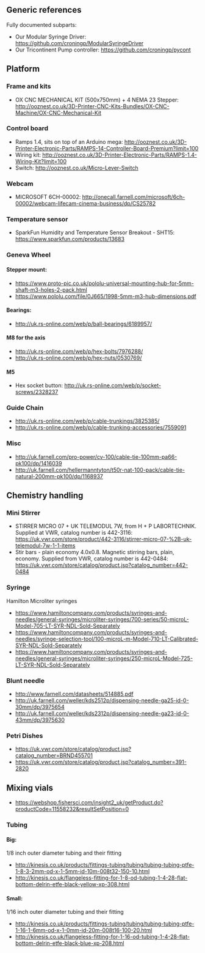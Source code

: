## Generic references

Fully documented subparts:

- Our Modular Syringe Driver: https://github.com/croningp/ModularSyringeDriver
- Our Tricontinent Pump controller: https://github.com/croningp/pycont

## Platform

### Frame and kits

- OX CNC MECHANICAL KIT (500x750mm) + 4 NEMA 23 Stepper: http://ooznest.co.uk/3D-Printer-CNC-Kits-Bundles/OX-CNC-Machine/OX-CNC-Mechanical-Kit

### Control board

- Ramps 1.4, sits on top of an Arduino mega: http://ooznest.co.uk/3D-Printer-Electronic-Parts/RAMPS-14-Controller-Board-Premium?limit=100
- Wiring kit: http://ooznest.co.uk/3D-Printer-Electronic-Parts/RAMPS-1.4-Wiring-Kit?limit=100
- Switch: http://ooznest.co.uk/Micro-Lever-Switch

### Webcam

- MICROSOFT  6CH-00002: http://onecall.farnell.com/microsoft/6ch-00002/webcam-lifecam-cinema-business/dp/CS25782

### Temperature sensor

- SparkFun Humidity and Temperature Sensor Breakout - SHT15: https://www.sparkfun.com/products/13683

### Geneva Wheel

#### Stepper mount:

- https://www.proto-pic.co.uk/pololu-universal-mounting-hub-for-5mm-shaft-m3-holes-2-pack.html
- https://www.pololu.com/file/0J665/1998-5mm-m3-hub-dimensions.pdf

#### Bearings:

- http://uk.rs-online.com/web/p/ball-bearings/6189957/

#### M8 for the axis
- http://uk.rs-online.com/web/p/hex-bolts/7976288/
- http://uk.rs-online.com/web/p/hex-nuts/0530769/

#### M5
- Hex socket button: http://uk.rs-online.com/web/p/socket-screws/2328237

### Guide Chain

- http://uk.rs-online.com/web/p/cable-trunkings/3825385/
- http://uk.rs-online.com/web/p/cable-trunking-accessories/7559091

### Misc

- http://uk.farnell.com/pro-power/cv-100/cable-tie-100mm-pa66-pk100/dp/1416039
- http://uk.farnell.com/hellermanntyton/t50r-nat-100-pack/cable-tie-natural-200mm-pk100/dp/1168937

## Chemistry handling

### Mini Stirrer

- STIRRER MICRO 07 + UK TELEMODUL 7W, from H + P LABORTECHNIK. Supplied at VWR, catalog number is 442-3116: https://uk.vwr.com/store/product/442-3116/stirrer-micro-07-%2B-uk-telemodul-7w-1-1-items
- Stir bars - plain economy 4.0x0.8. Magnetic stirring bars, plain, economy. Supplied from VWR, catalog number is 442-0484: https://uk.vwr.com/store/catalog/product.jsp?catalog_number=442-0484

### Syringe

Hamilton Microliter syringes
- https://www.hamiltoncompany.com/products/syringes-and-needles/general-syringes/microliter-syringes/700-series/50-microL-Model-705-LT-SYR-NDL-Sold-Separately
- https://www.hamiltoncompany.com/products/syringes-and-needles/syringe-selection-tool/100-microL-m-Model-710-LT-Calibrated-SYR-NDL-Sold-Separately
- https://www.hamiltoncompany.com/products/syringes-and-needles/general-syringes/microliter-syringes/250-microL-Model-725-LT-SYR-NDL-Sold-Separately

### Blunt needle

- http://www.farnell.com/datasheets/514885.pdf
- http://uk.farnell.com/weller/kds2512p/dispensing-needle-ga25-id-0-30mm/dp/3975654
- http://uk.farnell.com/weller/kds2312p/dispensing-needle-ga23-id-0-43mm/dp/3975630

### Petri Dishes

- https://uk.vwr.com/store/catalog/product.jsp?catalog_number=BRND455701
- https://uk.vwr.com/store/catalog/product.jsp?catalog_number=391-2820

## Mixing vials

- https://webshop.fishersci.com/insight2_uk/getProduct.do?productCode=11558232&resultSetPosition=0


### Tubing

#### Big:

1/8 inch outer diameter tubing and their fitting

- http://kinesis.co.uk/products/fittings-tubing/tubing/tubing-tubing-ptfe-1-8-3-2mm-od-x-1-5mm-id-10m-008t32-150-10.html
- http://kinesis.co.uk/flangeless-fitting-for-1-8-od-tubing-1-4-28-flat-bottom-delrin-etfe-black-yellow-xp-308.html

#### Small:

1/16 inch outer diameter tubing and their fitting

- http://kinesis.co.uk/products/fittings-tubing/tubing/tubing-tubing-ptfe-1-16-1-6mm-od-x-1-0mm-id-20m-008t16-100-20.html
- http://kinesis.co.uk/flangeless-fitting-for-1-16-od-tubing-1-4-28-flat-bottom-delrin-etfe-black-blue-xp-208.html
